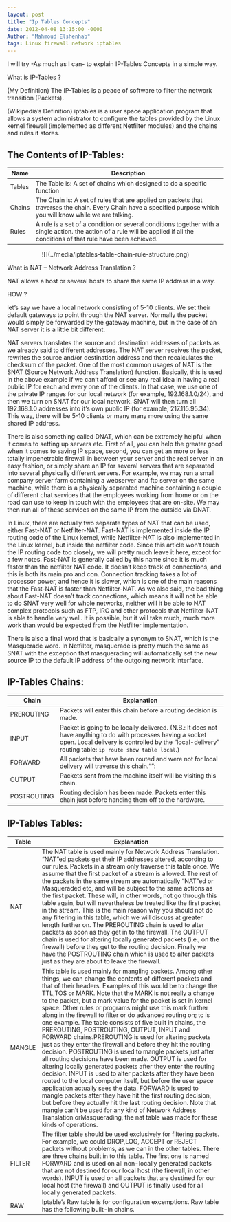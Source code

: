 ```yaml
---
layout: post
title: "Ip Tables Concepts"
date: 2012-04-08 13:15:00 -0000
Author: "Mahmoud Elshenhab"
tags: Linux firewall network iptables
---
```


I will try -As much as I can- to explain IP-Tables Concepts in a simple way.

What is IP-Tables ?

(My Definition) The IP-Tables is a peace of software to filter the network transition (Packets).

(Wikipedia’s Definition) iptables is a user space application program that allows a system administrator to configure the tables provided by the Linux kernel firewall (implemented as different Netfilter modules) and the chains and rules it stores.

 ## The Contents of IP-Tables:
|Name|Description|
|---|---|
|Tables|The Table is: A set of chains which designed to do a specific function|
|Chains|The Chain is: A set of rules that are applied on packets that traverses the chain. Every Chain have a specified purpose which you will know while we are talking.|
|Rules|A rule is a set of a condition or several conditions together with a single action. the action of a rule will be applied if all the conditions of that rule have been achieved.|

<center>
 ![](../media/iptables-table-chain-rule-structure.png)
</center>

What is NAT – Network Address Translation ?

NAT allows a host or several hosts to share the same IP address in a way.

HOW ?

let’s say we have a local network consisting of 5-10 clients. We set their default gateways to point through the NAT server. Normally the packet would simply be forwarded by the gateway machine, but in the case of an NAT server it is a little bit different.

NAT servers translates the source and destination addresses of packets as we already said to different addresses. The NAT server receives the packet, rewrites the source and/or destination address and then recalculates the checksum of the packet. One of the most common usages of NAT is the SNAT (Source Network Address Translation) function. Basically, this is used in the above example if we can’t afford or see any real idea in having a real public IP for each and every one of the clients. In that case, we use one of the private IP ranges for our local network (for example, 192.168.1.0/24), and then we turn on SNAT for our local network. SNAT will then turn all 192.168.1.0 addresses into it’s own public IP (for example, 217.115.95.34). This way, there will be 5-10 clients or many many more using the same shared IP address.

There is also something called DNAT, which can be extremely helpful when it comes to setting up servers etc. First of all, you can help the greater good when it comes to saving IP space, second, you can get an more or less totally impenetrable firewall in between your server and the real server in an easy fashion, or simply share an IP for several servers that are separated into several physically different servers. For example, we may run a small company server farm containing a webserver and ftp server on the same machine, while there is a physically separated machine containing a couple of different chat services that the employees working from home or on the road can use to keep in touch with the employees that are on-site. We may then run all of these services on the same IP from the outside via DNAT.

In Linux, there are actually two separate types of NAT that can be used, either Fast-NAT or Netfilter-NAT. Fast-NAT is implemented inside the IP routing code of the Linux kernel, while Netfilter-NAT is also implemented in the Linux kernel, but inside the netfilter code. Since this article won’t touch the IP routing code too closely, we will pretty much leave it here, except for a few notes. Fast-NAT is generally called by this name since it is much faster than the netfilter NAT code. It doesn’t keep track of connections, and this is both its main pro and con. Connection tracking takes a lot of processor power, and hence it is slower, which is one of the main reasons that the Fast-NAT is faster than Netfilter-NAT. As we also said, the bad thing about Fast-NAT doesn’t track connections, which means it will not be able to do SNAT very well for whole networks, neither will it be able to NAT complex protocols such as FTP, IRC and other protocols that Netfilter-NAT is able to handle very well. It is possible, but it will take much, much more work than would be expected from the Netfilter implementation.

There is also a final word that is basically a synonym to SNAT, which is the Masquerade word. In Netfilter, masquerade is pretty much the same as SNAT with the exception that masquerading will automatically set the new source IP to the default IP address of the outgoing network interface.

## IP-Tables Chains:
|Chain|Explanation|
|---|---|
|PREROUTING|Packets will enter this chain before a routing decision is made.|
|INPUT|Packet is going to be locally delivered. (N.B.: It does not have anything to do with processes having a socket open. Local delivery is controlled by the “local-delivery” routing table: `ip route show table local`.)|
|FORWARD|All packets that have been routed and were not for local delivery will traverse this chain.“”:|
|OUTPUT|Packets sent from the machine itself will be visiting this chain.|
|POSTROUTING|Routing decision has been made. Packets enter this chain just before handing them off to the hardware.|

## IP-Tables Tables:
|Table|Explanation|
|---|---|
|NAT|The NAT table is used mainly for Network Address Translation. “NAT”ed packets get their IP addresses altered, according to our rules. Packets in a stream only traverse this table once. We assume that the first packet of a stream is allowed. The rest of the packets in the same stream are automatically “NAT”ed or Masqueraded etc, and will be subject to the same actions as the first packet. These will, in other words, not go through this table again, but will nevertheless be treated like the first packet in the stream. This is the main reason why you should not do any filtering in this table, which we will discuss at greater length further on. The PREROUTING chain is used to alter packets as soon as they get in to the firewall. The OUTPUT chain is used for altering locally generated packets (i.e., on the firewall) before they get to the routing decision. Finally we have the POSTROUTING chain which is used to alter packets just as they are about to leave the firewall.|
|MANGLE|This table is used mainly for mangling packets. Among other things, we can change the contents of different packets and that of their headers. Examples of this would be to change the TTL,TOS or MARK. Note that the MARK is not really a change to the packet, but a mark value for the packet is set in kernel space. Other rules or programs might use this mark further along in the firewall to filter or do advanced routing on; tc is one example. The table consists of five built in chains, the PREROUTING, POSTROUTING, OUTPUT, INPUT and FORWARD chains.PREROUTING is used for altering packets just as they enter the firewall and before they hit the routing decision. POSTROUTING is used to mangle packets just after all routing decisions have been made. OUTPUT is used for altering locally generated packets after they enter the routing decision. INPUT is used to alter packets after they have been routed to the local computer itself, but before the user space application actually sees the data. FORWARD is used to mangle packets after they have hit the first routing decision, but before they actually hit the last routing decision. Note that mangle can’t be used for any kind of Network Address Translation orMasquerading, the nat table was made for these kinds of operations.|
|FILTER|The filter table should be used exclusively for filtering packets. For example, we could DROP,LOG, ACCEPT or REJECT packets without problems, as we can in the other tables. There are three chains built in to this table. The first one is named FORWARD and is used on all non-locally generated packets that are not destined for our local host (the firewall, in other words). INPUT is used on all packets that are destined for our local host (the firewall) and OUTPUT is finally used for all locally generated packets.|
|RAW|Iptable’s Raw table is for configuration excemptions. Raw table has the following built-in chains.|
